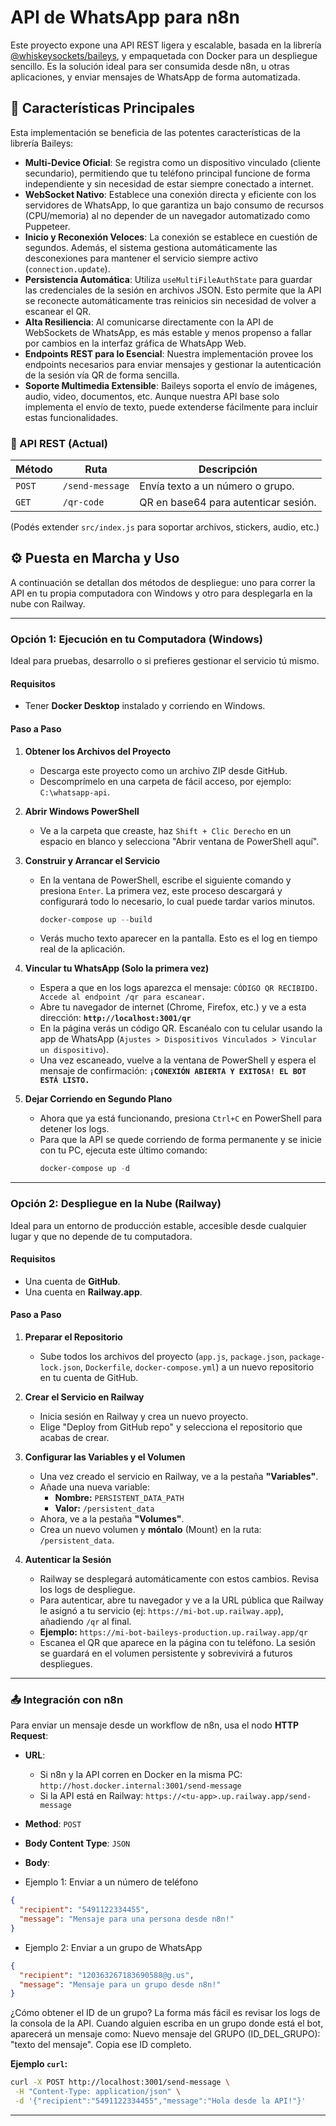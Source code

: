 # API de WhatsApp para n8n

Este proyecto expone una API REST ligera y escalable, basada en la librería [@whiskeysockets/baileys](https://github.com/WhiskeySockets/Baileys), y empaquetada con Docker para un despliegue sencillo. Es la solución ideal para ser consumida desde n8n, u otras aplicaciones, y enviar mensajes de WhatsApp de forma automatizada.

## 🚀 Características Principales

Esta implementación se beneficia de las potentes características de la librería Baileys:

- **Multi-Device Oficial**: Se registra como un dispositivo vinculado (cliente secundario), permitiendo que tu teléfono principal funcione de forma independiente y sin necesidad de estar siempre conectado a internet.
- **WebSocket Nativo**: Establece una conexión directa y eficiente con los servidores de WhatsApp, lo que garantiza un bajo consumo de recursos (CPU/memoria) al no depender de un navegador automatizado como Puppeteer.
- **Inicio y Reconexión Veloces**: La conexión se establece en cuestión de segundos. Además, el sistema gestiona automáticamente las desconexiones para mantener el servicio siempre activo (`connection.update`).
- **Persistencia Automática**: Utiliza `useMultiFileAuthState` para guardar las credenciales de la sesión en archivos JSON. Esto permite que la API se reconecte automáticamente tras reinicios sin necesidad de volver a escanear el QR.
- **Alta Resiliencia**: Al comunicarse directamente con la API de WebSockets de WhatsApp, es más estable y menos propenso a fallar por cambios en la interfaz gráfica de WhatsApp Web.
- **Endpoints REST para lo Esencial**: Nuestra implementación provee los endpoints necesarios para enviar mensajes y gestionar la autenticación de la sesión vía QR de forma sencilla.
- **Soporte Multimedia Extensible**: Baileys soporta el envío de imágenes, audio, video, documentos, etc. Aunque nuestra API base solo implementa el envío de texto, puede extenderse fácilmente para incluir estas funcionalidades.

### 📡 API REST (Actual)

| Método | Ruta            | Descripción                          |
| ------ | --------------- | ------------------------------------ |
| `POST` | `/send-message` | Envía texto a un número o grupo.     |
| `GET`  | `/qr-code`      | QR en base64 para autenticar sesión. |

(Podés extender `src/index.js` para soportar archivos, stickers, audio, etc.)

## ⚙️ Puesta en Marcha y Uso

A continuación se detallan dos métodos de despliegue: uno para correr la API en tu propia computadora con Windows y otro para desplegarla en la nube con Railway.

---

### Opción 1: Ejecución en tu Computadora (Windows)

Ideal para pruebas, desarrollo o si prefieres gestionar el servicio tú mismo.

#### **Requisitos**

- Tener **Docker Desktop** instalado y corriendo en Windows.

#### **Paso a Paso**

1.  **Obtener los Archivos del Proyecto**

    - Descarga este proyecto como un archivo ZIP desde GitHub.
    - Descomprímelo en una carpeta de fácil acceso, por ejemplo: `C:\whatsapp-api`.

2.  **Abrir Windows PowerShell**

    - Ve a la carpeta que creaste, haz `Shift + Clic Derecho` en un espacio en blanco y selecciona "Abrir ventana de PowerShell aquí".

3.  **Construir y Arrancar el Servicio**

    - En la ventana de PowerShell, escribe el siguiente comando y presiona `Enter`. La primera vez, este proceso descargará y configurará todo lo necesario, lo cual puede tardar varios minutos.
      ```powershell
      docker-compose up --build
      ```
    - Verás mucho texto aparecer en la pantalla. Esto es el log en tiempo real de la aplicación.

4.  **Vincular tu WhatsApp (Solo la primera vez)**

    - Espera a que en los logs aparezca el mensaje:
      `CÓDIGO QR RECIBIDO. Accede al endpoint /qr para escanear.`
    - Abre tu navegador de internet (Chrome, Firefox, etc.) y ve a esta dirección: **`http://localhost:3001/qr`**
    - En la página verás un código QR. Escanéalo con tu celular usando la app de WhatsApp (`Ajustes > Dispositivos Vinculados > Vincular un dispositivo`).
    - Una vez escaneado, vuelve a la ventana de PowerShell y espera el mensaje de confirmación: **`¡CONEXIÓN ABIERTA Y EXITOSA! EL BOT ESTÁ LISTO.`**

5.  **Dejar Corriendo en Segundo Plano**

    - Ahora que ya está funcionando, presiona `Ctrl+C` en PowerShell para detener los logs.
    - Para que la API se quede corriendo de forma permanente y se inicie con tu PC, ejecuta este último comando:
      ```powershell
      docker-compose up -d
      ```

---

### Opción 2: Despliegue en la Nube (Railway)

Ideal para un entorno de producción estable, accesible desde cualquier lugar y que no depende de tu computadora.

#### **Requisitos**

- Una cuenta de **GitHub**.
- Una cuenta en **Railway.app**.

#### **Paso a Paso**

1.  **Preparar el Repositorio**

    - Sube todos los archivos del proyecto (`app.js`, `package.json`, `package-lock.json`, `Dockerfile`, `docker-compose.yml`) a un nuevo repositorio en tu cuenta de GitHub.

2.  **Crear el Servicio en Railway**

    - Inicia sesión en Railway y crea un nuevo proyecto.
    - Elige "Deploy from GitHub repo" y selecciona el repositorio que acabas de crear.

3.  **Configurar las Variables y el Volumen**

    - Una vez creado el servicio en Railway, ve a la pestaña **"Variables"**.
    - Añade una nueva variable:
      - **Nombre:** `PERSISTENT_DATA_PATH`
      - **Valor:** `/persistent_data`
    - Ahora, ve a la pestaña **"Volumes"**.
    - Crea un nuevo volumen y **móntalo** (Mount) en la ruta: `/persistent_data`.

4.  **Autenticar la Sesión**

    - Railway se desplegará automáticamente con estos cambios. Revisa los logs de despliegue.
    - Para autenticar, abre tu navegador y ve a la URL pública que Railway le asignó a tu servicio (ej: `https://mi-bot.up.railway.app`), añadiendo `/qr` al final.
    - **Ejemplo:** `https://mi-bot-baileys-production.up.railway.app/qr`
    - Escanea el QR que aparece en la página con tu teléfono. La sesión se guardará en el volumen persistente y sobrevivirá a futuros despliegues.

---

### 📤 Integración con n8n

Para enviar un mensaje desde un workflow de n8n, usa el nodo **HTTP Request**:

- **URL**:
  - Si n8n y la API corren en Docker en la misma PC: `http://host.docker.internal:3001/send-message`
  - Si la API está en Railway: `https://<tu-app>.up.railway.app/send-message`
- **Method**: `POST`
- **Body Content Type**: `JSON`
- **Body**:

- Ejemplo 1: Enviar a un número de teléfono
```json
{
  "recipient": "5491122334455",
  "message": "Mensaje para una persona desde n8n!"
}
```
- Ejemplo 2: Enviar a un grupo de WhatsApp
```json
{
  "recipient": "120363267183690588@g.us",
  "message": "Mensaje para un grupo desde n8n!"
}
```
¿Cómo obtener el ID de un grupo? La forma más fácil es revisar los logs de la consola de la API. Cuando alguien escriba en un grupo donde está el bot, aparecerá un mensaje como: Nuevo mensaje del GRUPO (ID_DEL_GRUPO): "texto del mensaje". Copia ese ID completo.

**Ejemplo **`curl`**:**

```bash
curl -X POST http://localhost:3001/send-message \
 -H "Content-Type: application/json" \
 -d '{"recipient":"5491122334455","message":"Hola desde la API!"}'
```

---
